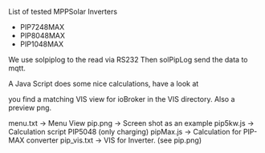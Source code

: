 
List of tested MPPSolar Inverters

- PIP7248MAX
- PIP8048MAX
- PIP1048MAX

We use solpiplog to the read via RS232 
Then solPipLog send the data to mqtt.

A Java Script does some nice calculations, have a look at 

you find a matching VIS view for ioBroker in the VIS directory.
Also a preview png.

menu.txt     -> Menu View
pip.png      -> Screen shot as an example
pip5kw.js    -> Calculation script PIP5048 (only charging)
pipMax.js    -> Calculation for PIP-MAX converter
pip_vis.txt  -> VIS for Inverter. (see pip.png)